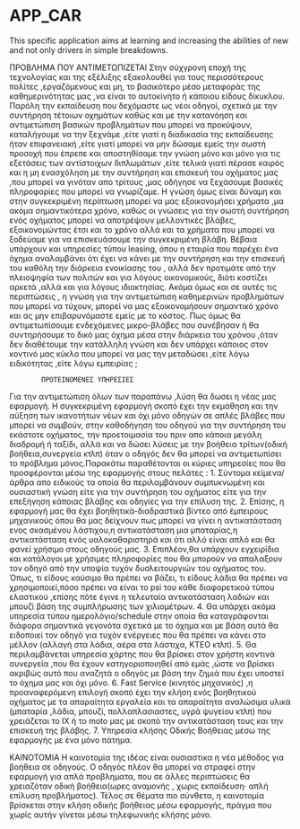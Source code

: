 # APP_CAR
This specific application aims at learning and increasing the abilities of new and not only drivers in simple breakdowns.


ΠΡΟΒΛΗΜΑ ΠΟΥ ΑΝΤΙΜΕΤΩΠΙΖΕΤΑΙ
	Στην σύχγρονη εποχή της τεχνολογίας και της εξέλιξης εξακολουθεί για τους περισσότερους πολίτες ,εργαζόμενους και μη, το βασικότερο μέσο μεταφοράς της καθημερινότητας μας ,να είναι το αυτοκίνητο ή κάποιου είδους δίκυκλου. Παρόλη την εκπαίδευση που δεχόμαστε ως νέοι οδηγοί, σχετικά με την συντήρηση τέτοιων οχημάτων καθώς και με την κατανόηση και αντιμετώπιση βασικών προβλημάτων που μπορεί να προκύψουν, καταλήγουμε να την ξεχνάμε ,είτε γιατί η διαδικασία της εκπαίδευσης ήταν επιφανειακή ,είτε γιατί μπορεί να μην δώσαμε εμείς την σωστή προσοχή που έπρεπε και αποστηθίσαμε την γνώση μόνο και μόνο για τις εξετάσεις των αντίστοιχων διπλωμάτων ,είτε τελικά γιατί πέρασε καιρός και η μη ενασχόληση με την συντήρηση και επισκευή του οχήματος μας ,που μπορεί να γινόταν απο τρίτους ,μας οδήγησε να ξεχάσουμε βασικές πληροφορίες που μπορεί να γνωρίζαμε. Η γνώση όμως είναι δύναμη και στην συγκεκριμένη περίπτωση μπορεί να μας εξοικονομήσει χρήματα ,μα ακόμα σημαντικότερα χρόνο, καθώς οι γνώσεις για την σωστή συντήρηση ενός οχήματος μπορεί να αποτρέψουν μελλοντικές βλάβες, εξοικονομώντας έτσι και το χρόνο αλλά και τα χρήματα που μπορεί να ξοδεύαμε για να επισκευάσουμε την συγκεκριμένη βλάβη. Βέβαια υπάρχουν και υπηρεσίες τύπου leasing, όπου η εταιρία που παρέχει ένα όχημα αναλαμβάνει ότι έχει να κάνει με την συντήρηση και την επισκευή του καθόλη την διάρκεια ενοικίασης του , αλλά δεν προτιμάτε από την πλειοψηφία των πολιτών και για λόγους οικονομικούς, διότι κοστίζει αρκετά ,αλλά και για λόγους ιδιοκτησίας. Ακόμα όμως και σε αυτές τις περιπτώσεις , η γνώση για την αντιμετώπιση καθημερινών προβλημάτων που μπορεί να τύχουν, μπορεί να μας εξοικονομήσουν σημαντικό χρόνο και ας μην επιβαρυνόμαστε εμείς με το κόστος. Πως όμως θα αντιμετωπίσουμε ενδεχόμενες μικρο-βλάβες που συνέβησαν ή θα συντηρήσουμε το δικό μας όχημα μέσα στην διάρκεια του χρόνου ,όταν δεν διαθέτουμε την κατάλληλη γνώση και δεν υπάρχει κάποιος στον κοντινό μας κύκλο που μπορεί να μας την μεταδώσει ,είτε λόγω ειδικότητας ,είτε λόγω εμπειρίας ; 

			ΠΡΟΤΕΙΝΟΜΕΝΕΣ ΥΠΗΡΕΣΙΕΣ
Για την αντιμετώπιση όλων των παραπάνω ,λύση θα δωσει η νέας μας εφαρμογή. Η συγκεκριμένη εφαρμογή σκοπό έχει την εκμάθηση και την αύξηση των ικανοτήτων νέων και όχι μόνο οδηγών σε απλές βλάβες που μπορεί να συμβούν, στην καθοδήγηση του οδηγού για την συντήρηση του εκάστοτε οχήματος, την προετοιμασία του πριν απο κάποια μεγάλη διαδρομή ή ταξίδι, αλλά και να δώσει λύσεις με την βοήθεια τρίτων(οδική βοήθεια,συνεργεία κτλπ) όταν ο οδηγός δεν θα μπορεί να αντιμετωπίσει το πρόβλημα μόνος.Παρακάτω παραθέτονται οι κύριες υπηρεσίες που θα προσφέρονται μέσω της εφαρμογής στους πελάτες :
    1. Σύντομα κείμενα/άρθρα απο ειδικούς τα οποία θα περιλαμβάνουν συμπυκνωμένη και ουσιαστική γνώση είτε για την συντήρηση του οχήματος είτε για την επεξήγηση κάποιας βλάβης και οδηγίες για την επίλυση της.
    2. Επίσης, η εφαρμογή μας θα έχει βοηθητικά-διαδραστικά βίντεο από έμπειρους μηχανικούς όπου θα μας δείχνουν πως μπορεί να γίνει η αντικατάσταση ενος σκασμένου λάστιχου,η αντικατάσταση μια μπαταρίας,η αντικατάσταση ενός υαλοκαθαριστηρά και ότι αλλό είναι απλό και θα φανεί χρήσιμο στους οδηγούς μας.
    3. Επιπλέον,θα υπάρχουν εγχειρίδια και κατάλογοι με χρήσιμες πληροφορίες που θα μπορούν να απαλαξουν τον οδηγό από την υποψία τυχόν δυσλειτουργιών του οχήματος του. Όπως, τι είδους καύσιμο θα πρέπει να βάζει, τι είδους λάδια θα πρέπει να χρησιμοποιεί,πόσο πρέπει να είναι το psi του κάθε διαφορετικού τύπου ελαστικού ,επίσης πότε έγινε η τελευταία αντικατάσταση λαδιών και μπουζί βάση της συμπλήρωσης των χιλιομέτρων.
    4. Θα υπάρχει ακόμα υπηρεσία τύπου ημερολόγιο/schedule στην οποία θα καταγράφονται διάφορα σημαντικά γεγονότα σχετικά με το όχημα και με βάση αυτά θα ειδοποιεί τον οδηγό για τυχόν ενέργειες που θα πρέπει να κάνει στο μέλλον (αλλαγή στα λάδια, αέρα στα λάστιχα, ΚΤΕΟ κτλπ).
    5. Θα περιλαμβάνεται υπηρεσία χάρτης που θα βρίσκει στον χρήστη κοντινά συνεργεία ,που θα έχουν κατηγοριοποιηθεί από εμάς ,ώστε να βρίσκει ακριβώς αυτό που αναζητά ο οδηγός με βάση την ζημιά που έχει υποστεί το όχημα μας και όχι μόνο.
    6. Fast Service (κινητός μηχανικός) ,η προαναφερόμενη επιλογή σκοπό έχει την κλήση ενός βοηθητικού οχήματος με τα απαραίτητα εργαλεία και τα απαραίτητα αναλώσιμα υλικά (μπαταρία ,λάδια, μπουζί, πολλαπλασιαστες, υγρά ψυγείου κτλπ) που χρειάζεται το ΙΧ ή το moto μας με σκοπό την αντικατάσταση τους και την επισκευή της βλάβης. 
    7. Υπηρεσία κλήσης Οδικής Βοήθειας μέσω της εφαρμογής με ένα μόνο πάτημα.
 


ΚΑΙΝΟΤΟΜΙΑ
	Η καινοτομία της ιδέας είναι ουσιαστικα η νέα μέθοδος για βοήθεια σε οδηγούς. Ο οδηγός πλέον θα μπορεί να στραφεί στην εφαρμογή για απλά  προβληματα, που σε άλλες περιπτώσεις θα χρειαζόταν οδική βοήθεια(ωρες αναμονής , χωρις εκπαίδευση· απλή επίλυση προβλήματος). Τέλος σε θέματα πιο σύνθετα, η καινοτομία βρίσκεται στην κλήση οδικής βοήθειας μέσω εφαρμογής, πράγμα που χωρίς αυτήν γίνεται μέσω τηλεφωνικής κλήσης μόνο.
